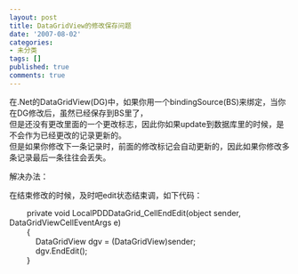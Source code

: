 ```yaml
---
layout: post
title: DataGridView的修改保存问题
date: '2007-08-02'
categories:
- 未分类
tags: []
published: true
comments: true
---
```

<p><p>
在.Net的DataGridView(DG)中，如果你用一个bindingSource(BS)来绑定，当你在DG修改后，虽然已经保存到BS里了，<br />
但是还没有更改里面的一个更改标志，因此你如果update到数据库里的时候，是不会作为已经更改的记录更新的。<br />
但是如果你修改下一条记录时，前面的修改标记会自动更新的，因此如果你修改多条记录最后一条往往会丢失。 
</p>
<p>
解决办法： 
</p>
<p>
在结束修改的时候，及时吧edit状态结束调，如下代码： 
</p>
<p>
&nbsp;&nbsp;&nbsp;&nbsp;&nbsp;&nbsp;&nbsp; private void LocalPDDDataGrid_CellEndEdit(object sender, DataGridViewCellEventArgs e)<br />
&nbsp;&nbsp;&nbsp;&nbsp;&nbsp;&nbsp;&nbsp; {<br />
&nbsp;&nbsp;&nbsp;&nbsp;&nbsp;&nbsp;&nbsp;&nbsp;&nbsp;&nbsp;&nbsp; DataGridView dgv = (DataGridView)sender;<br />
&nbsp;&nbsp;&nbsp;&nbsp;&nbsp;&nbsp;&nbsp;&nbsp;&nbsp;&nbsp;&nbsp; dgv.EndEdit();<br />
&nbsp;&nbsp;&nbsp;&nbsp;&nbsp;&nbsp;&nbsp; } 
</p>
</p>
